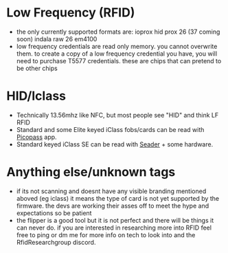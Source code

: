 

# Low Frequency (RFID)
- the only currently supported formats are:
    ioprox
    hid prox 26 (37 coming soon)
    indala raw 26
    em4100
- low frequency credentials are read only memory. you cannot overwrite them. to create a copy of a low frequency credential you have, you will need to purchase T5577 credentials. these are chips that can pretend to be other chips 

# HID/Iclass
- Technically 13.56mhz like NFC, but most people see "HID" and think LF RFID
- Standard and some Elite keyed iClass fobs/cards can be read with [Picopass](https://lab.flipper.net/apps/picopass) app.
- Standard keyed iClass SE can be read with [Seader](https://lab.flipper.net/apps/seader) + some hardware.

# Anything else/unknown tags
- if its not scanning and doesnt have any visible branding mentioned aboved (eg iclass) it means the type of card is not yet supported by the firmware. the devs are working their asses off to meet the hype and expectations so be patient
- the flipper is a good tool but it is not perfect and there will be things it can never do. if you are interested in researching more into RFID feel free to ping or dm me for more info on tech to look into and the RfidResearchgroup discord.
